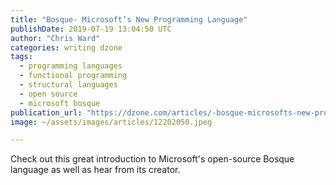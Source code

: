 ```yaml
---
title: "Bosque- Microsoft’s New Programming Language"
publishDate: 2019-07-19 13:04:50 UTC
author: "Chris Ward"
categories: writing dzone
tags:
  - programming languages
  - functional programming
  - structural languages
  - open source
  - microsoft bosque
publication_url: "https://dzone.com/articles/-bosque-microsofts-new-programming-language"
image: ~/assets/images/articles/12202050.jpeg

---
```

Check out this great introduction to Microsoft's open-source Bosque language as well as hear from its creator.

